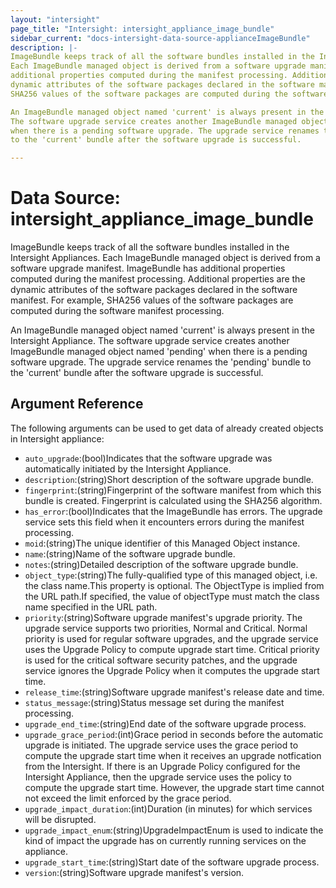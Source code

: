 ```yaml
---
layout: "intersight"
page_title: "Intersight: intersight_appliance_image_bundle"
sidebar_current: "docs-intersight-data-source-applianceImageBundle"
description: |-
ImageBundle keeps track of all the software bundles installed in the Intersight Appliances.
Each ImageBundle managed object is derived from a software upgrade manifest. ImageBundle has
additional properties computed during the manifest processing. Additional properties are the
dynamic attributes of the software packages declared in the software manifest. For example,
SHA256 values of the software packages are computed during the software manifest processing.

An ImageBundle managed object named 'current' is always present in the Intersight Appliance.
The software upgrade service creates another ImageBundle managed object named 'pending'
when there is a pending software upgrade. The upgrade service renames the 'pending' bundle
to the 'current' bundle after the software upgrade is successful.

---
```


# Data Source: intersight_appliance_image_bundle
ImageBundle keeps track of all the software bundles installed in the Intersight Appliances.
Each ImageBundle managed object is derived from a software upgrade manifest. ImageBundle has
additional properties computed during the manifest processing. Additional properties are the
dynamic attributes of the software packages declared in the software manifest. For example,
SHA256 values of the software packages are computed during the software manifest processing.

An ImageBundle managed object named 'current' is always present in the Intersight Appliance.
The software upgrade service creates another ImageBundle managed object named 'pending'
when there is a pending software upgrade. The upgrade service renames the 'pending' bundle
to the 'current' bundle after the software upgrade is successful.

## Argument Reference
The following arguments can be used to get data of already created objects in Intersight appliance:
* `auto_upgrade`:(bool)Indicates that the software upgrade was automatically initiated by the Intersight Appliance.
* `description`:(string)Short description of the software upgrade bundle.
* `fingerprint`:(string)Fingerprint of the software manifest from which this bundle is created. Fingerprint is calculated using the SHA256 algorithm.
* `has_error`:(bool)Indicates that the ImageBundle has errors. The upgrade service sets this field when it encounters errors during the manifest processing.
* `moid`:(string)The unique identifier of this Managed Object instance.
* `name`:(string)Name of the software upgrade bundle.
* `notes`:(string)Detailed description of the software upgrade bundle.
* `object_type`:(string)The fully-qualified type of this managed object, i.e. the class name.This property is optional. The ObjectType is implied from the URL path.If specified, the value of objectType must match the class name specified in the URL path.
* `priority`:(string)Software upgrade manifest's upgrade priority. The upgrade service supports two priorities, Normal and Critical. Normal priority is used for regular software upgrades, and the upgrade service uses the Upgrade Policy to compute upgrade start time. Critical priority is used for the critical software security patches, and the upgrade service ignores the Upgrade Policy when it computes the upgrade start time.
* `release_time`:(string)Software upgrade manifest's release date and time.
* `status_message`:(string)Status message set during the manifest processing.
* `upgrade_end_time`:(string)End date of the software upgrade process.
* `upgrade_grace_period`:(int)Grace period in seconds before the automatic upgrade is initiated. The upgrade service uses the grace period to compute the upgrade start time when it receives an upgrade notfication from the Intersight. If there is an Upgrade Policy configured for the Intersight Appliance, then the upgrade service uses the policy to compute the upgrade start time. However, the upgrade start time cannot not exceed the limit enforced by the grace period.
* `upgrade_impact_duration`:(int)Duration (in minutes) for which services will be disrupted.
* `upgrade_impact_enum`:(string)UpgradeImpactEnum is used to indicate the kind of impact the upgrade has on currently running services on the appliance.
* `upgrade_start_time`:(string)Start date of the software upgrade process.
* `version`:(string)Software upgrade manifest's version.
